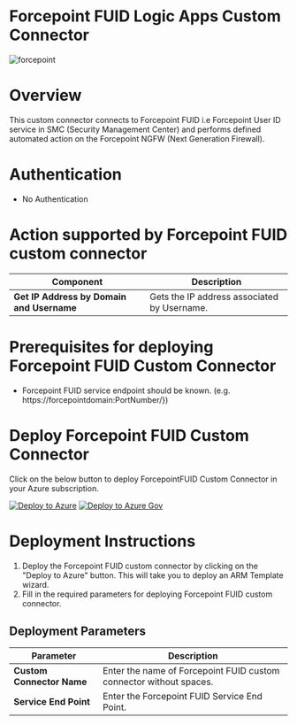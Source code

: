 # Forcepoint FUID Logic Apps Custom Connector

![forcepoint](/Playbooks/logo.jpg)

# Overview
This custom connector connects to Forcepoint FUID i.e Forcepoint User ID service in SMC (Security Management Center) and performs defined automated action on the Forcepoint NGFW (Next Generation Firewall).

# Authentication
*  No Authentication

# Action supported by Forcepoint FUID custom connector
| Component | Description |
| --------- | -------------- |
| **Get IP Address by Domain and Username** | Gets the IP address associated by Username.|


# Prerequisites for deploying Forcepoint FUID Custom Connector
 * Forcepoint FUID service endpoint should be known. (e.g.  https://forcepointdomain:PortNumber/})
 

# Deploy Forcepoint FUID Custom Connector
Click on the below button to deploy ForcepointFUID Custom Connector in your Azure subscription.

[![Deploy to Azure](https://aka.ms/deploytoazurebutton)](https://portal.azure.com/#create/Microsoft.Template/uri/https%3A%2F%2Fraw.githubusercontent.com%2FAzure%2FAzure-Sentinel%2Fmaster%2FPlaybooks%2FForcepointNGFW%2FForcepointFUIDConnector%2Fazuredeploy.json) 
[![Deploy to Azure Gov](https://aka.ms/deploytoazuregovbutton)](https://portal.azure.com/#create/Microsoft.Template/uri/https%3A%2F%2Fraw.githubusercontent.com%2FAzure%2FAzure-Sentinel%2Fmaster%2FPlaybooks%2FForcepointNGFW%2FForcepointFUIDConnector%2Fazuredeploy.json) 

# Deployment Instructions 
1. Deploy the Forcepoint FUID custom connector by clicking on the "Deploy to Azure" button. This will take you to deploy an ARM Template wizard.
2. Fill in the required parameters for deploying Forcepoint FUID custom connector.

## Deployment Parameters

| Parameter  | Description |
| ------------- | ------------- |
| **Custom Connector Name** | Enter the name of Forcepoint FUID custom connector without spaces. |
| **Service End Point** | Enter the Forcepoint FUID Service End Point. |




